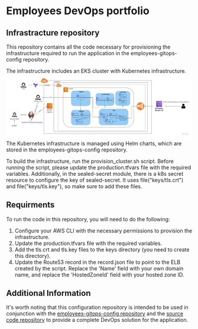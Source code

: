 # Employees DevOps portfolio
## Infrastracture repository
This repository contains all the code necessary for provisioning the infrastructure required to run the application in the employees-gitops-config repository.

The infrastructure includes an EKS cluster with Kubernetes infrastructure.
![Project architecture image](architecture.jpg)
The Kubernetes infrastructure is managed using Helm charts, which are stored in the employees-gitops-config repository.

To build the infrastructure, run the provision_cluster.sh script. Before running the script, please update the production.tfvars file with the required variables. Additionally, in the sealed-secret module, there is a k8s secret resource to configure the key of sealed-secret. It uses file("keys/tls.crt") and file("keys/tls.key"), so make sure to add these files.

## Requirments
To run the code in this repository, you will need to do the following:
1. Configure your AWS CLI with the necessary permissions to provision the infrastructure.
2. Update the production.tfvars file with the required variables.
3. Add the tls.crt and tls.key files to the keys directory (you need to create this directory).
4. Update the Route53 record in the record.json file to point to the ELB created by the script. Replace the 'Name' field with your own domain name, and replace the 'HostedZoneId' field with your hosted zone ID.

## Additional Information
It's worth noting that this configuration repository is intended to be used in conjunction with the [employees-gitops-config repository](https://github.com/Daniel-Yakov/employees-gitops-config) and the [source code repository](https://github.com/Daniel-Yakov/Employees) to provide a complete DevOps solution for the application.